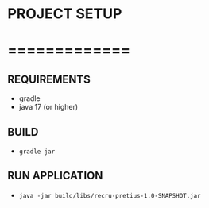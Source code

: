 # PROJECT SETUP
# =============
## REQUIREMENTS
- gradle
- java 17 (or higher)

## BUILD
- `gradle jar`
## RUN APPLICATION
- `java -jar build/libs/recru-pretius-1.0-SNAPSHOT.jar`